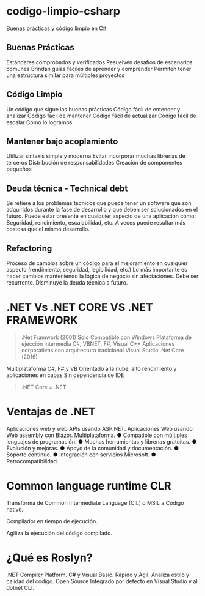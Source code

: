 # codigo-limpio-csharp
Buenas prácticas y código limpio en C#

## Buenas Prácticas

Estándares comprobados y verificados
Resuelven desafíos de escenarios comunes
Brindan guías fáciles de aprender y comprender
Permiten tener una estructura similar para múltiples proyectos
## Código Limpio

Un código que sigue las buenas prácticas
Código fácil de entender y analizar
Código fácil de mantener
Código fácil de actualizar
Código fácil de escalar
Cómo lo logramos

## Mantener bajo acoplamiento
Utilizar sintaxis simple y moderna
Evitar incorporar muchas librerías de terceros
Distribución de responsabilidades
Creación de componentes pequeños
## Deuda técnica - Technical debt

Se refiere a los problemas técnicos que puede tener un software que son adquiridos durante la fase de desarrollo y que deben ser solucionados en el futuro.
Puede estar presente en cualquier aspecto de una aplicación como: Seguridad, rendimiento, escalabilidad, etc.
A veces puede resultar más costosa que el mismo desarrollo.
## Refactoring

Proceso de cambios sobre un código para el mejoramiento en cualquier aspecto (rendimiento, seguridad, legibilidad, etc.)
Lo más importante es hacer cambios manteniendo la lógica de negocio sin afectaciones.
Debe ser recurrente.
Disminuye la deuda técnica a futuro.

# .NET Vs .NET CORE VS .NET FRAMEWORK
> .Net Framwork (2001)
Solo Compatible con Windows
Plataforma de ejección intermedia
C#, VBNET, F#, Visual C++
Aplicaciones corporativas con arquitectura tradicional
Visual Studio
> .Net Core (2016)

Multiplataforma
C#, F# y VB
Orientado a la nube, alto rendimiento y aplicaciones en capas
Sin dependencia de IDE
> .NET Core = .NET

# Ventajas de .NET
Aplicaciones web
y web APIs
usando ASP.NET.
Aplicaciones Web
usando Web
assembly con
Blazor.
Multiplataforma.
● Compatible con múltiples lenguajes de
programación.
● Muchas herramientas y librerías gratuitas. 
● Evolución y mejoras.
● Apoyo de la comunidad y documentación.
● Soporte continuo.
● Integración con servicios Microsoft.
● Retrocompatibilidad.

# Common language runtime CLR

Transforma de Common Intermediate
Language (CIL) o MSIL a Código nativo.

Compilador en tiempo de ejecución.

Agiliza la ejecución del código compilado.

# ¿Qué es Roslyn?
.NET Compiler Platform.
C# y Visual Basic.
Rápido y Ágil.
Analiza estilo y calidad del codigo.
Open Source
Integrado por defecto en Visual Studio y al dotnet CLI.


